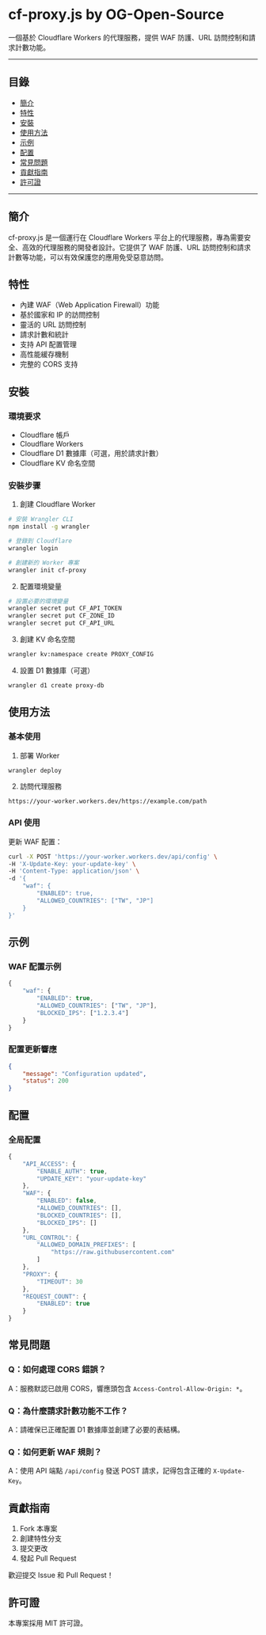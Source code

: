 # cf-proxy.js by OG-Open-Source

一個基於 Cloudflare Workers 的代理服務，提供 WAF 防護、URL 訪問控制和請求計數功能。

---

## 目錄
- [簡介](#簡介)
- [特性](#特性)
- [安裝](#安裝)
- [使用方法](#使用方法)
- [示例](#示例)
- [配置](#配置)
- [常見問題](#常見問題)
- [貢獻指南](#貢獻指南)
- [許可證](#許可證)

---

## 簡介
cf-proxy.js 是一個運行在 Cloudflare Workers 平台上的代理服務，專為需要安全、高效的代理服務的開發者設計。它提供了 WAF 防護、URL 訪問控制和請求計數等功能，可以有效保護您的應用免受惡意訪問。

## 特性
- 內建 WAF（Web Application Firewall）功能
- 基於國家和 IP 的訪問控制
- 靈活的 URL 訪問控制
- 請求計數和統計
- 支持 API 配置管理
- 高性能緩存機制
- 完整的 CORS 支持

## 安裝

### 環境要求
- Cloudflare 帳戶
- Cloudflare Workers
- Cloudflare D1 數據庫（可選，用於請求計數）
- Cloudflare KV 命名空間

### 安裝步骤
1. 創建 Cloudflare Worker
```bash
# 安裝 Wrangler CLI
npm install -g wrangler

# 登錄到 Cloudflare
wrangler login

# 創建新的 Worker 專案
wrangler init cf-proxy
```

2. 配置環境變量
```bash
# 設置必要的環境變量
wrangler secret put CF_API_TOKEN
wrangler secret put CF_ZONE_ID
wrangler secret put CF_API_URL
```

3. 創建 KV 命名空間
```bash
wrangler kv:namespace create PROXY_CONFIG
```

4. 設置 D1 數據庫（可選）
```bash
wrangler d1 create proxy-db
```

## 使用方法

### 基本使用
1. 部署 Worker
```bash
wrangler deploy
```

2. 訪問代理服務
```
https://your-worker.workers.dev/https://example.com/path
```

### API 使用
更新 WAF 配置：
```bash
curl -X POST 'https://your-worker.workers.dev/api/config' \
-H 'X-Update-Key: your-update-key' \
-H 'Content-Type: application/json' \
-d '{
    "waf": {
        "ENABLED": true,
        "ALLOWED_COUNTRIES": ["TW", "JP"]
    }
}'
```

## 示例

### WAF 配置示例
```javascript
{
    "waf": {
        "ENABLED": true,
        "ALLOWED_COUNTRIES": ["TW", "JP"],
        "BLOCKED_IPS": ["1.2.3.4"]
    }
}
```

### 配置更新響應
```json
{
    "message": "Configuration updated",
    "status": 200
}
```

## 配置

### 全局配置
```javascript
{
    "API_ACCESS": {
        "ENABLE_AUTH": true,
        "UPDATE_KEY": "your-update-key"
    },
    "WAF": {
        "ENABLED": false,
        "ALLOWED_COUNTRIES": [],
        "BLOCKED_COUNTRIES": [],
        "BLOCKED_IPS": []
    },
    "URL_CONTROL": {
        "ALLOWED_DOMAIN_PREFIXES": [
            "https://raw.githubusercontent.com"
        ]
    },
    "PROXY": {
        "TIMEOUT": 30
    },
    "REQUEST_COUNT": {
        "ENABLED": true
    }
}
```

## 常見問題

### Q：如何處理 CORS 錯誤？
A：服務默認已啟用 CORS，響應頭包含 `Access-Control-Allow-Origin: *`。

### Q：為什麼請求計數功能不工作？
A：請確保已正確配置 D1 數據庫並創建了必要的表結構。

### Q：如何更新 WAF 規則？
A：使用 API 端點 `/api/config` 發送 POST 請求，記得包含正確的 `X-Update-Key`。

## 貢獻指南
1. Fork 本專案
2. 創建特性分支
3. 提交更改
4. 發起 Pull Request

歡迎提交 Issue 和 Pull Request！

## 許可證
本專案採用 MIT 許可證。